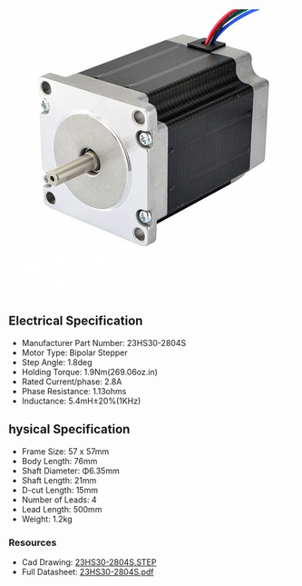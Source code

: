 <img src="../images/23HS30-2804S.jpg"  title="23HS30-2804S">

## Electrical Specification

  * Manufacturer Part Number: 23HS30-2804S
  * Motor Type: Bipolar Stepper
  * Step Angle: 1.8deg
  * Holding Torque: 1.9Nm(269.06oz.in)
  * Rated Current/phase: 2.8A
  * Phase Resistance: 1.13ohms
  * Inductance: 5.4mH±20%(1KHz)

## hysical Specification

  *  Frame Size: 57 x 57mm
  *  Body Length: 76mm
  *  Shaft Diameter: Φ6.35mm
  *  Shaft Length: 21mm
  *  D-cut Length: 15mm
  *  Number of Leads: 4
  *  Lead Length: 500mm
  *  Weight: 1.2kg

### Resources

  * Cad Drawing: [23HS30-2804S.STEP](../CAD/23HS30-2804S.STEP)
  * Full Datasheet: [23HS30-2804S.pdf](../PDF/23HS30-2804S.pdf)